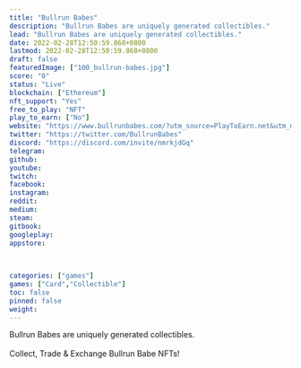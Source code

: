 ```yaml
---
title: "Bullrun Babes"
description: "Bullrun Babes are uniquely generated collectibles."
lead: "Bullrun Babes are uniquely generated collectibles."
date: 2022-02-28T12:50:59.868+0800
lastmod: 2022-02-28T12:50:59.868+0800
draft: false
featuredImage: ["100_bullrun-babes.jpg"]
score: "0"
status: "Live"
blockchain: ["Ethereum"]
nft_support: "Yes"
free_to_play: "NFT"
play_to_earn: ["No"]
website: "https://www.bullrunbabes.com/?utm_source=PlayToEarn.net&utm_medium=organic&utm_campaign=gamepage"
twitter: "https://twitter.com/BullrunBabes"
discord: "https://discord.com/invite/nmrkjdGq"
telegram: 
github: 
youtube: 
twitch: 
facebook: 
instagram: 
reddit: 
medium: 
steam: 
gitbook: 
googleplay: 
appstore: 

  
    
categories: ["games"]
games: ["Card","Collectible"]
toc: false
pinned: false
weight: 
---
```

Bullrun Babes are uniquely generated collectibles.<br> <br> Collect, Trade &amp; Exchange Bullrun Babe NFTs!